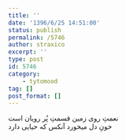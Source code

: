 ```yaml
---
title: ''
date: '1396/6/25 14:51:00'
status: publish
permalink: /5746
author: straxico
excerpt: ''
type: post
id: 5746
category:
    - tytomood
tag: []
post_format: []
---
```

نعمتِ روی زمین قسمتِ پُر رویان است  
خونِ دل میخورد آنکس که حیایی دارد